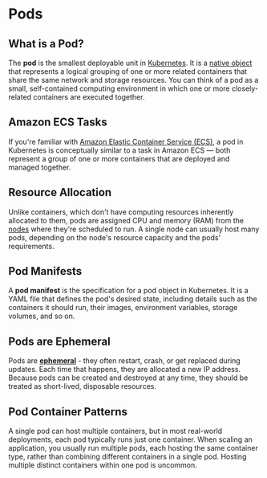 
# Pods

## What is a Pod?

The **pod** is the smallest deployable unit in [Kubernetes](what-is-kubernetes).
It is a [native object](native-objects) that represents a logical grouping of one or more related containers that 
share the same network and storage resources. 
You can think of a pod as a small, self-contained computing environment in which one or more closely-related containers 
are executed together.

## Amazon ECS Tasks

If you're familiar with [Amazon Elastic Container Service (ECS)](https://aws.amazon.com/ecs/), a pod in Kubernetes is 
conceptually similar to a task in Amazon ECS — both represent a group of one or more containers that are deployed and 
managed together.

## Resource Allocation

Unlike containers, which don't have computing resources inherently allocated to them, pods are assigned CPU and memory
(RAM) from the [nodes](nodes) where they're scheduled to run. A single node can usually host many pods,
depending on the node's resource capacity and the pods' requirements.

## Pod Manifests

A **pod manifest** is the specification for a pod object in Kubernetes. 
It is a YAML file that defines the pod's desired state, including details such as the containers it should run, their 
images, environment variables, storage volumes, and so on.

## Pods are Ephemeral

Pods are [**ephemeral**](../concepts/ephemerality) - they often restart, crash, or get replaced during updates.
Each time that happens, they are allocated a new IP address.
Because pods can be created and destroyed at any time, they should be treated as short-lived, disposable resources.

## Pod Container Patterns

A single pod can host multiple containers, but in most real-world deployments, each pod typically runs just one 
container. When scaling an application, you usually run multiple pods, each hosting the same container type, rather than 
combining different containers in a single pod. Hosting multiple distinct containers within one pod is uncommon.

